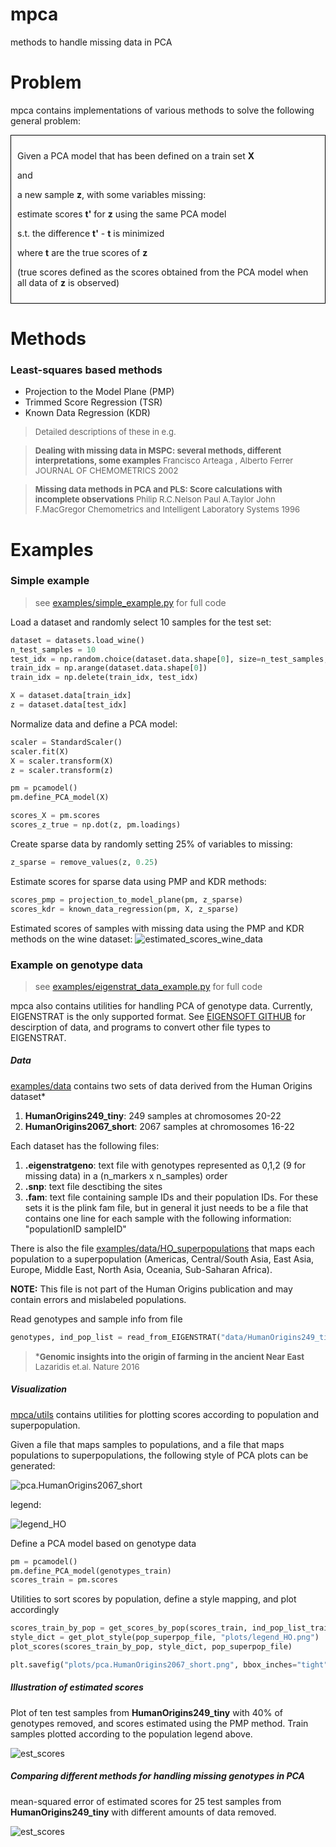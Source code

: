 # mpca
methods to handle missing data in PCA


Problem
=======

mpca contains implementations of various methods to solve the following general problem:

<div style="border:1px solid black; padding:10px;">


Given a PCA model that has been defined on a train set **X**

and

a new sample **z**, with some variables missing:

estimate scores **t'** for **z** using the same PCA model

s.t. the difference **t'** - **t** is minimized

where **t** are the true scores of **z**

(true scores defined as the scores obtained from the PCA model when all data of **z** is observed)

</div>


Methods
=======

### Least-squares based methods

* Projection to the Model Plane (PMP)
* Trimmed Score Regression (TSR)
* Known Data Regression (KDR)

><font size="-1">Detailed descriptions of these in e.g.</font>

><font size="-1">**Dealing with missing data in MSPC: several methods, different interpretations, some examples**
Francisco Arteaga ,  Alberto Ferrer
JOURNAL OF CHEMOMETRICS
2002</font>

><font size="-1">**Missing data methods in PCA and PLS: Score calculations with incomplete observations**
Philip R.C.Nelson Paul A.Taylor John F.MacGregor
Chemometrics and Intelligent Laboratory Systems
1996</font>


Examples
========

### Simple example

>see [examples/simple_example.py](examples/simple_example.py) for full code

Load a dataset and randomly select 10 samples for the test set:
```python
dataset = datasets.load_wine()
n_test_samples = 10
test_idx = np.random.choice(dataset.data.shape[0], size=n_test_samples, replace=False)
train_idx = np.arange(dataset.data.shape[0])
train_idx = np.delete(train_idx, test_idx)

X = dataset.data[train_idx]
z = dataset.data[test_idx]
```

Normalize data and define a PCA model:
```python
scaler = StandardScaler()
scaler.fit(X)
X = scaler.transform(X)
z = scaler.transform(z)

pm = pcamodel()
pm.define_PCA_model(X)

scores_X = pm.scores
scores_z_true = np.dot(z, pm.loadings)
```

Create sparse data by randomly setting 25% of variables to missing:
```python
z_sparse = remove_values(z, 0.25)
```


Estimate scores for sparse data using PMP and KDR methods:
```python
scores_pmp = projection_to_model_plane(pm, z_sparse)
scores_kdr = known_data_regression(pm, X, z_sparse)
```



Estimated scores of samples with missing data using the PMP and KDR methods on the wine dataset:
![estimated_scores_wine_data](examples/plots/wine_data.png)



### Example on genotype data

>see  [examples/eigenstrat_data_example.py](examples/eigenstrat_data_example.py) for full code


mpca also contains utilities for handling PCA of genotype data. Currently, EIGENSTRAT is
the only supported format.  See [EIGENSOFT GITHUB](https://github.com/DReichLab/EIG/tree/master/POPGEN) for descirption of data, and programs to convert other file types to EIGENSTRAT.



##### Data
[examples/data](examples/data/ ) contains two sets of data derived from the Human Origins dataset*

1. **HumanOrigins249_tiny**: 249 samples at chromosomes 20-22
2. **HumanOrigins2067_short**: 2067 samples at chromosomes 16-22


Each dataset
has the following files:
1. **.eigenstratgeno**: text file with genotypes represented as 0,1,2 (9 for missing data) in a (n_markers x n_samples) order
2. **.snp**: text file desctibing the sites
3. **.fam**: text file containing sample IDs and their population IDs. For these sets it is the plink fam file,
              but in general it just needs to be a file that contains one line for each sample
              with the following information: "populationID sampleID"

There is also the file [examples/data/HO_superpopulations](examples/data/HO_superpopulations) that maps each population to a superpopulation
(Americas, Central/South Asia, East Asia, Europe, Middle East, North Asia, Oceania, Sub-Saharan Africa).

**NOTE:** This file is not part of the Human Origins publication and may contain errors and mislabeled populations.

Read genotypes and sample info from file
```python
genotypes, ind_pop_list = read_from_EIGENSTRAT("data/HumanOrigins249_tiny.eigenstratgeno", "data/HumanOrigins249_tiny.fam")
```



>*<font size="-1">**Genomic insights into the origin of farming in the ancient Near East**
Lazaridis et.al.
Nature 2016</font>





##### Visualization

[mpca/utils](mpca/utils) contains utilities for plotting scores according to population and superpopulation.

Given a file that maps samples to populations, and a file that maps populations to superpopulations, the following style of PCA plots
can be generated:



![pca.HumanOrigins2067_short](examples/plots/pca.HumanOrigins2067_short.png)

legend:

![legend_HO](examples/plots/legend_HO.png)

Define a PCA model based on genotype data
```python
pm = pcamodel()
pm.define_PCA_model(genotypes_train)
scores_train = pm.scores
```

Utilities to sort scores by population, define a style mapping, and plot accordingly
```python
scores_train_by_pop = get_scores_by_pop(scores_train, ind_pop_list_train)
style_dict = get_plot_style(pop_superpop_file, "plots/legend_HO.png")
plot_scores(scores_train_by_pop, style_dict, pop_superpop_file)

plt.savefig("plots/pca.HumanOrigins2067_short.png", bbox_inches="tight")
```


##### Illustration of estimated scores


Plot of ten test samples from **HumanOrigins249_tiny** with 40% of genotypes removed, and scores estimated using the PMP method. Train samples plotted according to the population legend above.

![est_scores](examples/plots/estimated_scores_HumanOrigins249_tiny_20_test_0.4.png)


##### Comparing different methods for handling missing genotypes in PCA

mean-squared error of estimated scores for 25 test samples from **HumanOrigins249_tiny** with different amounts of data removed.

![est_scores](examples/plots/errors_HumanOrigins249_tiny_25_test.png)


